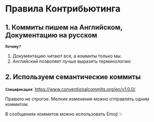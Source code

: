 # Правила Контрибьютинга

## 1. Коммиты пишем на Английском, Документацию на русском

**`Почему?`**

1. Документацию читают все, а коммиты только мы.
2. Английский позволяет лучше выразить терминологию

## 2. Используем семантические коммиты

**`Спецификация`**: https://www.conventionalcommits.org/en/v1.0.0/

Правило не строгое. Мелкие изменения можно отправлять одним коммитом.

В сообщениях коммитов можно использовать Emoji ✨
